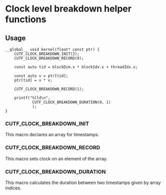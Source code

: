 # Clock level breakdown helper functions

## Usage
```cuda
__global__ void kernel(float* const ptr) {
	CUTF_CLOCK_BREAKDOWN_INIT(2);
	CUTF_CLOCK_BREAKDOWN_RECORD(0);

	const auto tid = blockDim.x * blockIdx.x + threadIdx.x;

	const auto v = ptr[tid];
	ptr[tid] = v * v;

	CUTF_CLOCK_BREAKDOWN_RECORD(1);

	printf("%lld\n",
			CUTF_CLOCK_BREAKDOWN_DURATION(0, 1)
			);
}
```

### CUTF_CLOCK_BREAKDOWN_INIT

This macro declares an array for timestamps.

### CUTF_CLOCK_BREAKDOWN_RECORD

This macro sets clock on an element of the array.

### CUTF_CLOCK_BREAKDOWN_DURATION

This macro calculates the duration between two timestamps given by array indices.
